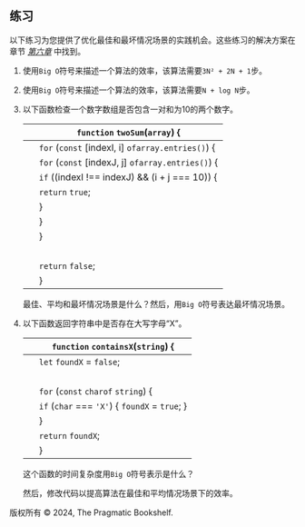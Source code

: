 ## 练习

以下练习为您提供了优化最佳和最坏情况场景的实践机会。这些练习的解决方案在章节 [*第六章*](f_0211.xhtml#optimizing.for.optimistic.scenarios.solutions) 中找到。

1.  使用`Big O`符号来描述一个算法的效率，该算法需要`3N² + 2N + 1`步。

1.  使用`Big O`符号来描述一个算法的效率，该算法需要`N + log N`步。

1.  以下函数检查一个数字数组是否包含一对和为10的两个数字。

    | ​  | ​`function`​ `twoSum`(`array`) { |
    | --- | --- |
    | ​  | ​`for`​ (​`const`​ [indexI, i] ​`of`​ `array.entries()`) { |
    | ​  | ​`for`​ (​`const`​ [indexJ, j] ​`of`​ `array.entries()`) { |
    | ​  | ​`if`​ ((indexI !== indexJ) && (i + j === 10)) { |
    | ​  | ​`return`​ ​`true`; |
    | ​  | } |
    | ​  | } |
    | ​  | } |
    | ​  |  |
    | ​  | ​`return`​ ​`false`; |
    | ​  | } |

    最佳、平均和最坏情况场景是什么？然后，用`Big O`符号表达最坏情况场景。

1.  以下函数返回字符串中是否存在大写字母“X”。

    | ​  | ​`function`​ `containsX`(`string`) { |
    | --- | --- |
    | ​  | ​`let`​ `foundX` = ​`false`; |
    | ​  |  |
    | ​  | ​`for`​ (​`const`​ ​`char`​ ​`of`​ `string`) { |
    | ​  | ​`if`​ (`char` === `'X'`) { `foundX` = ​`true`; } |
    | ​  | } |
    | ​  | ​`return`​ `foundX`; |
    | ​  | } |

    这个函数的时间复杂度用`Big O`符号表示是什么？

    然后，修改代码以提高算法在最佳和平均情况场景下的效率。

版权所有 © 2024, The Pragmatic Bookshelf.

